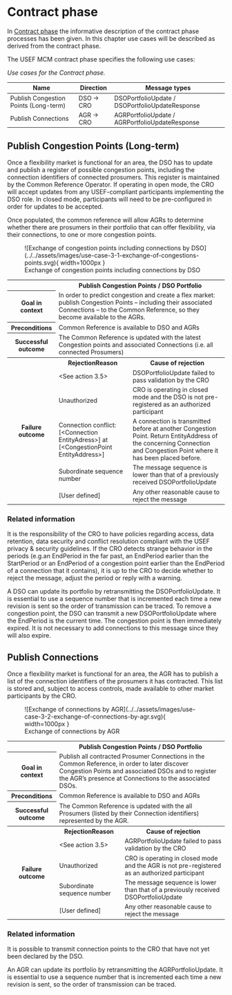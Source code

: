 # Contract phase

In [Contract phase](../../general-description/contract-phase.md) the informative description of the contract phase processes has been given.
In this chapter use cases will be described as derived from the contract phase.

The USEF MCM contract phase specifies the following use cases:

_Use cases for the Contract phase._

| Name                                  | Direction | Message types                                   |
|---------------------------------------|-----------|-------------------------------------------------|
| Publish Congestion Points (Long-term) | DSO → CRO | DSOPortfolioUpdate / DSOPortfolioUpdateResponse |
| Publish Connections                   | AGR → CRO | AGRPortfolioUpdate / AGRPortfolioUpdateResponse |

## Publish Congestion Points (Long-term)

Once a flexibility market is functional for an area, the DSO has to update and publish a register of possible congestion points, including the connection identifiers of connected prosumers.
This register is maintained by the Common Reference Operator.
If operating in open mode, the CRO will accept updates from any USEF-compliant participants implementing the DSO role.
In closed mode, participants will need to be pre-configured in order for updates to be accepted.

Once populated, the common reference will allow AGRs to determine whether there are prosumers in their portfolio that can offer flexibility, via their connections, to one or more congestion points.

<figure markdown>
  ![Exchange of congestion points including connections by DSO](../../assets/images/use-case-3-1-exchange-of-congestions-points.svg){ width=1000px }
  <figcaption>Exchange of congestion points including connections by DSO</figcaption>
</figure>

<table>
  <tr>
    <th></th>
    <th colspan="2">Publish Congestion Points / DSO Portfolio</th>
  </tr>
  <tr>
    <th>Goal in context</th>
    <td colspan="2">In order to predict congestion and create a flex market: publish Congestion Points – including their associated Connections – to the Common Reference, so they become available to the AGRs.</td>
  </tr>
  <tr>
    <th>Preconditions</th>
    <td colspan="2">Common Reference is available to DSO and AGRs</td>
  </tr>
  <tr>
    <th>Successful outcome</th>
    <td colspan="2">The Common Reference is updated with the latest Congestion points and associated Connections (i.e. all connected Prosumers)</td>
  </tr>
  <tr>
    <th rowspan="6">Failure outcome</th>
    <th>RejectionReason</th>
    <th>Cause of rejection</th>
  </tr>
  <tr>
    <td>&lt;See action 3.5&gt;</td>
    <td>DSOPortfolioUpdate failed to pass validation by the CRO</td>
  </tr>
  <tr>
    <td>Unauthorized</td>
    <td>CRO is operating in closed mode and the DSO is not pre-registered as an authorized participant</td>
  </tr>
  <tr>
    <td>Connection conflict: [&lt;Connection EntityAdress&gt;] at [&lt;CongestionPoint EntityAddress&gt;]</td>
    <td>A connection is transmitted before at another Congestion Point. Return EntityAddress of the concerning Connection and Congestion Point where it has been placed before.</td>
  </tr>
  <tr>
    <td>Subordinate sequence number</td>
    <td>The message sequence is lower than that of a previously received DSOPortfolioUpdate</td>
  </tr>
  <tr>
    <td>[User defined]</td>
    <td>Any other reasonable cause to reject the message</td>
  </tr>
</table>

### Related information

It is the responsibility of the CRO to have policies regarding access, data retention, data security and conflict resolution compliant with the USEF privacy & security guidelines.
If the CRO detects strange behavior in the periods (e.g.an EndPeriod in the far past, an EndPeriod earlier than the StartPeriod or an EndPeriod of a congestion point earlier than the EndPeriod of a connection that it contains), it is up to the CRO to decide whether to reject the message, adjust the period or reply with a warning.

A DSO can update its portfolio by retransmitting the DSOPortfolioUpdate.
It is essential to use a sequence number that is incremented each time a new revision is sent so the order of transmission can be traced.
To remove a congestion point, the DSO can transmit a new DSOPortfolioUpdate where the EndPeriod is the current time.
The congestion point is then immediately expired.
It is not necessary to add connections to this message since they will also expire.

## Publish Connections

Once a flexibility market is functional for an area, the AGR has to publish a list of the connection identifiers of the prosumers it has contracted.
This list is stored and, subject to access controls, made available to other market participants by the CRO.

<figure markdown>
  ![Exchange of connections by AGR](../../assets/images/use-case-3-2-exchange-of-connections-by-agr.svg){ width=1000px }
  <figcaption>Exchange of connections by AGR</figcaption>
</figure>

<table>
  <tr>
    <th></th>
    <th colspan="2">Publish Congestion Points / DSO Portfolio</th>
  </tr>
  <tr>
    <th>Goal in context</th>
    <td colspan="2">Publish all contracted Prosumer Connections in the Common Reference, in order to later discover Congestion Points and associated DSOs and to register the AGR’s presence at Connections to the associated DSOs.</td>
  </tr>
  <tr>
    <th>Preconditions</th>
    <td colspan="2">Common Reference is available to DSO and AGRs</td>
  </tr>
  <tr>
    <th>Successful outcome</th>
    <td colspan="2">The Common Reference is updated with the all Prosumers (listed by their Connection identifiers) represented by the AGR.</td>
  </tr>
  <tr>
    <th rowspan="6">Failure outcome</th>
    <th>RejectionReason</th>
    <th>Cause of rejection</th>
  </tr>
  <tr>
    <td>&lt;See action 3.5&gt;</td>
    <td>AGRPortfolioUpdate failed to pass validation by the CRO</td>
  </tr>
  <tr>
    <td>Unauthorized</td>
    <td>CRO is operating in closed mode and the AGR is not pre-registered as an authorized participant</td>
  </tr>
  <tr>
    <td>Subordinate sequence number</td>
    <td>The message sequence is lower than that of a previously received DSOPortfolioUpdate</td>
  </tr>
  <tr>
    <td>[User defined]</td>
    <td>Any other reasonable cause to reject the message</td>
  </tr>
</table>

### Related information

It is possible to transmit connection points to the CRO that have not yet been declared by the DSO.

An AGR can update its portfolio by retransmitting the AGRPortfolioUpdate.
It is essential to use a sequence number that is incremented each time a new revision is sent, so the order of transmission can be traced.

